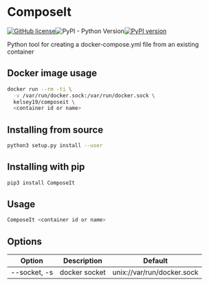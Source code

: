# ComposeIt

[![GitHub license](https://img.shields.io/github/license/kelsey19/ComposeIt.svg?style=social)](https://github.com/kelsey19/ComposeIt/blob/master/LICENSE)![PyPI - Python Version](https://img.shields.io/pypi/pyversions/ComposeIt.svg)[![PyPI version](https://badge.fury.io/py/ComposeIt.svg)](https://badge.fury.io/py/ComposeIt)

Python tool for creating a docker-compose.yml file from an existing container

## Docker image usage
```bash
docker run --rm -ti \
  -v /var/run/docker.sock:/var/run/docker.sock \
  kelsey19/composeit \
  <container id or name>
```

## Installing from source
```bash
python3 setup.py install --user
```

## Installing with pip

```bash
pip3 install ComposeIt
```

## Usage

```bash
ComposeIt <container id or name>
```

## Options

Option | Description | Default
--- | --- | ---
--socket, -s | docker socket | unix://var/run/docker.sock

